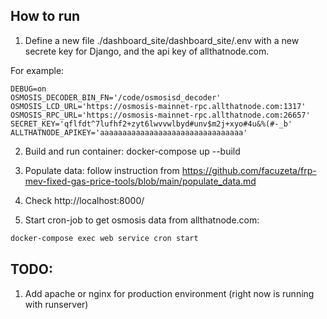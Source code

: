 ## How to run

1. Define a new file ./dashboard_site/dashboard_site/.env  with a new secrete key for Django, and the api key of allthatnode.com.

For example:


```
DEBUG=on
OSMOSIS_DECODER_BIN_FN='/code/osmosisd_decoder'
OSMOSIS_LCD_URL='https://osmosis-mainnet-rpc.allthatnode.com:1317'
OSMOSIS_RPC_URL='https://osmosis-mainnet-rpc.allthatnode.com:26657'
SECRET_KEY='qflfdt^7lufhf2+zyt6lwvvwlbyd#unv$m2j+xyo#4u&%(#-_b'
ALLTHATNODE_APIKEY='aaaaaaaaaaaaaaaaaaaaaaaaaaaaaaaa'
```

2. Build and run container: docker-compose up  --build

3. Populate data: follow instruction from https://github.com/facuzeta/frp-mev-fixed-gas-price-tools/blob/main/populate_data.md

4. Check http://localhost:8000/ 

5. Start cron-job to get osmosis data from allthatnode.com:

```bash
docker-compose exec web service cron start
```

## TODO:

1. Add apache or nginx for production environment (right now is running with runserver)
